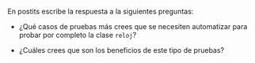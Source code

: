 En postits escribe la respuesta a la siguientes preguntas:

- ¿Qué casos de pruebas más crees que se necesiten automatizar para probar por completo la clase `reloj`?

- ¿Cuáles crees que son los beneficios de este tipo de pruebas?